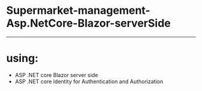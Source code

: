 # Supermarket-management-Asp.NetCore-Blazor-serverSide
---
# using:
 - ASP .NET core Blazor server side
 - ASP .NET core Identity for Authentication and Authorization
